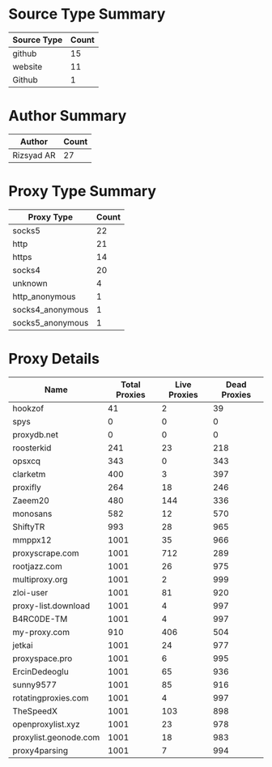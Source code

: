 # Source Type Summary

| Source Type | Count |
|-------------|-------|
| github | 15 |
| website | 11 |
| Github | 1 |


# Author Summary

| Author | Count |
|--------|-------|
| Rizsyad AR | 27 |


# Proxy Type Summary

| Proxy Type | Count |
|------------|-------|
| socks5 | 22 |
| http | 21 |
| https | 14 |
| socks4 | 20 |
| unknown | 4 |
| http_anonymous | 1 |
| socks4_anonymous | 1 |
| socks5_anonymous | 1 |


# Proxy Details

| Name | Total Proxies | Live Proxies | Dead Proxies |
|------|---------------|--------------|---------------|
| hookzof | 41 | 2 | 39 |
| spys | 0 | 0 | 0 |
| proxydb.net | 0 | 0 | 0 |
| roosterkid | 241 | 23 | 218 |
| opsxcq | 343 | 0 | 343 |
| clarketm | 400 | 3 | 397 |
| proxifly | 264 | 18 | 246 |
| Zaeem20 | 480 | 144 | 336 |
| monosans | 582 | 12 | 570 |
| ShiftyTR | 993 | 28 | 965 |
| mmppx12 | 1001 | 35 | 966 |
| proxyscrape.com | 1001 | 712 | 289 |
| rootjazz.com | 1001 | 26 | 975 |
| multiproxy.org | 1001 | 2 | 999 |
| zloi-user | 1001 | 81 | 920 |
| proxy-list.download | 1001 | 4 | 997 |
| B4RC0DE-TM | 1001 | 4 | 997 |
| my-proxy.com | 910 | 406 | 504 |
| jetkai | 1001 | 24 | 977 |
| proxyspace.pro | 1001 | 6 | 995 |
| ErcinDedeoglu | 1001 | 65 | 936 |
| sunny9577 | 1001 | 85 | 916 |
| rotatingproxies.com | 1001 | 4 | 997 |
| TheSpeedX | 1001 | 103 | 898 |
| openproxylist.xyz | 1001 | 23 | 978 |
| proxylist.geonode.com | 1001 | 18 | 983 |
| proxy4parsing | 1001 | 7 | 994 |
